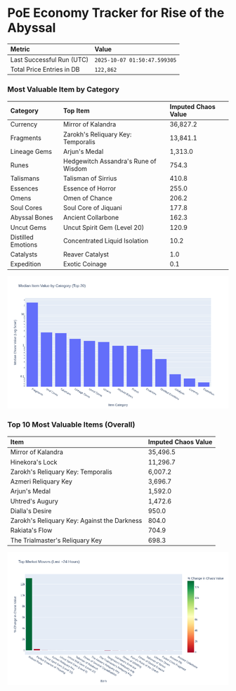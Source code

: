 # PoE Economy Tracker for Rise of the Abyssal

<!-- START_MAINTENANCE -->
| Metric | Value |
|:---|:---|
| Last Successful Run (UTC) | `2025-10-07 01:50:47.599305` |
| Total Price Entries in DB | `122,862` |

<!-- END_MAINTENANCE -->

<!-- START_DATAFRAME_DEBUG -->
<!-- END_DATAFRAME_DEBUG -->

<!-- START_CATEGORY_ANALYSIS -->
### Most Valuable Item by Category
| Category | Top Item | Imputed Chaos Value |
| :--- | :--- | :--- |
| Currency | Mirror of Kalandra | 36,827.2 |
| Fragments | Zarokh's Reliquary Key: Temporalis | 13,841.1 |
| Lineage Gems | Arjun's Medal | 1,313.0 |
| Runes | Hedgewitch Assandra's Rune of Wisdom | 754.3 |
| Talismans | Talisman of Sirrius | 410.8 |
| Essences | Essence of Horror | 255.0 |
| Omens | Omen of Chance | 206.2 |
| Soul Cores | Soul Core of Jiquani | 177.8 |
| Abyssal Bones | Ancient Collarbone | 162.3 |
| Uncut Gems | Uncut Spirit Gem (Level 20) | 120.9 |
| Distilled Emotions | Concentrated Liquid Isolation | 10.2 |
| Catalysts | Reaver Catalyst | 1.0 |
| Expedition | Exotic Coinage | 0.1 |


![Category Analysis Chart](charts/category_analysis.png)
<!-- END_ANALYSIS -->

<!-- START_ANALYSIS -->
### Top 10 Most Valuable Items (Overall)
| Item | Imputed Chaos Value |
| :--- | :--- |
| Mirror of Kalandra | 35,496.5 |
| Hinekora's Lock | 11,296.7 |
| Zarokh's Reliquary Key: Temporalis | 6,007.2 |
| Azmeri Reliquary Key | 3,696.7 |
| Arjun's Medal | 1,592.0 |
| Uhtred's Augury | 1,472.6 |
| Dialla's Desire | 950.0 |
| Zarokh's Reliquary Key: Against the Darkness | 804.0 |
| Rakiata's Flow | 704.9 |
| The Trialmaster's Reliquary Key | 698.3 |


![Market Movers Chart](charts/market_movers.png)
<!-- END_ANALYSIS -->
